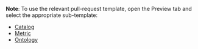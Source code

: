 **Note**: To use the relevant pull-request template, open the Preview tab and select the appropriate sub-template:

* [Catalog](?expand=1&template=catalog.md)
* [Metric](?expand=1&template=metric.md)
* [Ontology](?expand=1&template=ontology.md)